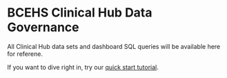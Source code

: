 # BCEHS Clinical Hub Data Governance 

All Clinical Hub data sets and dashboard SQL queries will be available here for referene. 

If you want to dive right in, try our [quick start tutorial](./). 

